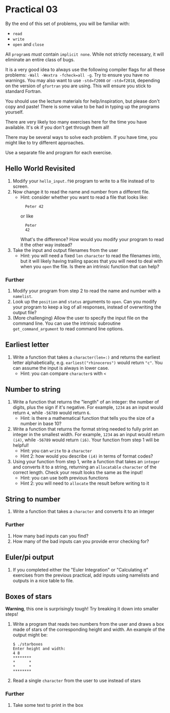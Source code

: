 Practical 03
============

By the end of this set of problems, you will be familiar with:

- `read`
- `write`
- `open` and `close`

All `program`s _must_ contain `implicit none`. While not strictly
necessary, it will eliminate an entire class of bugs.

It is a very good idea to always use the following compiler flags for
all these problems: `-Wall -Wextra -fcheck=all -g`. Try to ensure you
have no warnings. You may also want to use `-std=f2008` or
`-std=f2018`, depending on the version of `gfortran` you are
using. This will ensure you stick to standard Fortran.

You should use the lecture materials for help/inspiration, but please
don't copy and paste! There is some value to be had in typing up the
programs yourself.

There are very likely too many exercises here for the time you have
available. It's ok if you don't get through them all!

There may be several ways to solve each problem. If you have time, you
might like to try different approaches.

Use a separate file and program for each exercise.

Hello World Revisited
---------------------

1. Modify your `hello_input.f90` program to write to a file instead of
   to screen.
2. Now change it to read the name and number from a different file.
    - Hint: consider whether you want to read a file that looks like:
      ```
        Peter 42
      ```
      or like
      ```
        Peter
        42
      ```
      What's the difference? How would you modify your program to read
      it the other way instead?
3. Take the input and output filenames from the user
    - Hint: you will need a fixed `len` `character` to read the
      filenames into, but it will likely having trailing spaces that
      you will need to deal with when you `open` the file. Is there an
      intrinsic function that can help?

### Further

1. Modify your program from step 2 to read the name and number with a
   `namelist`.
2. Look up the `position` and `status` arguments to `open`. Can you
   modify your program to keep a log of all responses, instead of
   overwriting the output file?
3. (More challenging) Allow the user to specify the input file on the
   command line. You can use the intrinsic subroutine
   `get_command_argument` to read command line options.

Earliest letter
---------------

1. Write a function that takes a `character(len=:)` and returns the
   earliest letter alphabetically, e.g. `earliest("rhinoceros")` would
   return `"c"`. You can assume the input is always in lower
   case.
    - Hint: you can compare `character`s with `<`

Number to string
----------------

1. Write a function that returns the "length" of an integer: the
   number of digits, plus the sign if it's negative. For example,
   `1234` as an input would return `4`, while `-56789` would return
   `6`.
   - Hint: is there a mathematical function that tells you the
     size of a number in base 10?
2. Write a function that returns the format string needed to fully
   print an integer in the smallest width. For example, `1234` as an
   input would return `(i4)`, while `-56789` would return `(i6)`. Your
   function from step 1 will be helpful!
   - Hint: you can `write` to a `character`
   - Hint 2: how would you describe `(i4)` in terms of format
     codes?
3. Using your function from step 1, write a function that takes an
   `integer` and converts it to a string, returning an `allocatable`
   `character` of the correct length. Check your result looks the same
   as the input!
   - Hint: you can use both previous functions
   - Hint 2: you will need to `allocate` the result before writing
     to it

String to number
----------------

1. Write a function that takes a `character` and converts it to an
   integer

### Further

1. How many bad inputs can you find?
2. How many of the bad inputs can you provide error checking for?
 
Euler/pi output
---------------

1. If you completed either the "Euler Integration" or "Calculating
   $\pi$" exercises from the previous practical, add inputs using
   namelists and outputs in a nice table to file.

Boxes of stars
--------------

**Warning**, this one is surprisingly tough! Try breaking it down into
smaller steps!

1. Write a program that reads two numbers from the user and draws a
   box made of stars of the corresponding height and width. An example
   of the output might be:

   ```
   $ ./starboxes
   Enter height and width:
   4 8
   ********
   *      *
   *      *
   ********
   ```
2. Read a single `character` from the user to use instead of stars

### Further

1. Take some text to print in the box
